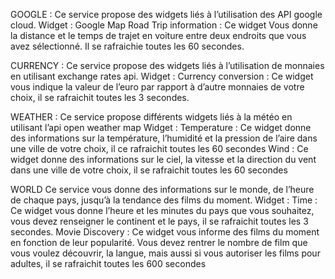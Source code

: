 GOOGLE : 
Ce service propose des widgets liés à l’utilisation des API google cloud. 
Widget : 
Google Map Road Trip information : Ce widget Vous donne la distance et le temps de trajet en voiture entre deux endroits que vous avez sélectionné. Il se rafraichie toutes les 60 secondes.  
 

CURRENCY : 
Ce service propose des widgets liés à l’utilisation de monnaies en utilisant exchange rates api. 
Widget : 
Currency conversion : Ce widget vous indique la valeur de l’euro par rapport à d’autre monnaies de votre choix, il se rafraichit toutes les 3 secondes. 
 

WEATHER : 
Ce service propose différents widgets liés à la météo en utilisant l’api open weather map 
Widget : 
Temperature : Ce widget donne des informations sur la température, l’humidité et la pression de l’aire dans une ville de votre choix, il ce rafraichit toutes les 60 secondes 
Wind : Ce widget donne des informations sur le ciel, la vitesse et la direction du vent dans une ville de votre choix, il se rafraichit toutes les 60 secondes 
 

WORLD 
Ce service vous donne des informations sur le monde, de l’heure de chaque pays, jusqu’à la tendance des films du moment. 
Widget : 
Time : Ce widget vous donne l’heure et les minutes du pays que vous souhaitez, vous devez renseigner le continent et le pays, il se rafraichit toutes les 3 secondes. 
Movie Discovery : Ce widget vous informe des films du moment en fonction de leur popularité. Vous devez rentrer le nombre de film que vous voulez découvrir, la langue, mais aussi si vous autoriser les films pour adultes, il se rafraichit toutes les 600 secondes  